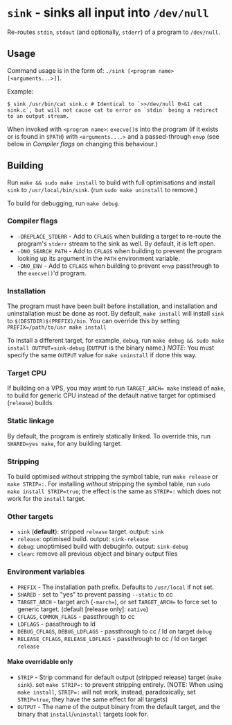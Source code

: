 # `sink` - sinks all input into `/dev/null`

Re-routes `stdin`, `stdout` (and optionally, `stderr`) of a program to `/dev/null`.

## Usage
Command usage is in the form of: `./sink [<program name> [<arguments...>]]`.

Example:
```shell
$ sink /usr/bin/cat sink.c # Identical to `>>/dev/null 0>&1 cat sink.c`, but will not cause cat to error on `stdin` being a redirect to an output stream.
```

When invoked with `<program name>`: `execve()`s into the program (if it exists or is found in `$PATH`) with `<arguments....>` and a passed-through `envp` (see below in *Compiler flags* on changing this behaviour.)

## Building

Run `make && sudo make install` to build with full optimisations and install `sink` to `/usr/local/bin/sink`. (run `sudo make uninstall` to remove.)

To build for debugging, run `make debug`. 

### Compiler flags
* `-DREPLACE_STDERR` - Add to `CFLAGS` when building a target to re-route the program's `stderr` stream to the sink as well. By default, it is left open.
* `-DNO_SEARCH_PATH` - Add to `CFLAGS` when building to prevent the program looking up its argument in the `PATH` environment variable.
* `-DNO_ENV` - Add to `CFLAGS` when building to prevent `envp` passthrough to the `execve()`'d program.

### Installation
The program must have been built before installation, and installation and uninstallation must be done as root.
By default, `make install` will install `sink` to `$(DESTDIR)$(PREFIX)/bin`. You can override this by setting `PREFIX=/path/to/usr make install`

To install a different target, for example, `debug`, run `make debug && sudo make install OUTPUT=sink-debug` (`OUTPUT` is the binary name.)
*NOTE*: You must specify the same `OUTPUT` value for `make uninstall` if done this way.

### Target CPU
If building on a VPS, you may want to run `TARGET_ARCH= make` instead of `make`, to build for generic CPU instead of the default native target for optimised (`release`) builds.

### Static linkage
By default, the program is entirely statically linked. To override this, run `SHARED=yes make`, for any building target.

### Stripping
To build optimised without stripping the symbol table, run `make release` or `make STRIP=:`.
For installing *without* stripping the symbol table, run `sudo make install STRIP=true`; the effect is the same as `STRIP=:` which does not work for the `install` target.

### Other targets
* `sink` (**default**): stripped `release` target. output: `sink`
* `release`: optimised build. output: `sink-release`
* `debug`: unoptimised build with debuginfo. output: `sink-debug`
* `clean`: remove all previous object and binary output files

### Environment variables
* `PREFIX` - The installation path prefix. Defaults to `/usr/local` if not set.
* `SHARED` - set to "yes" to prevent passing `--static` to cc
* `TARGET_ARCH` - target arch (`-march=`), or set `TARGET_ARCH=` to force set to generic target. (default [release only]: `native`)
* `CFLAGS`, `COMMON_FLAGS` - passthrough to cc
* `LDFLAGS` - passthrough to ld
* `DEBUG_CFLAGS`, `DEBUG_LDFLAGS` - passthrough to cc / ld on target `debug`
* `RELEASE_CFLAGS`, `RELEASE_LDFLAGS` - passthrough to cc / ld on target `release`

#### Make overridable only
* `STRIP` - Strip command for default output (stripped release) target (`make sink`). set `make STRIP=:` to prevent stripping entirely. (NOTE: When using `make install`, `STRIP=:` will not work, instead, paradoxically, set `STRIP=true`, they have the same effect for all targets)
* `OUTPUT` - The name of the output binary from the default target, and the binary that `install`/`uninstall` targets look for.
